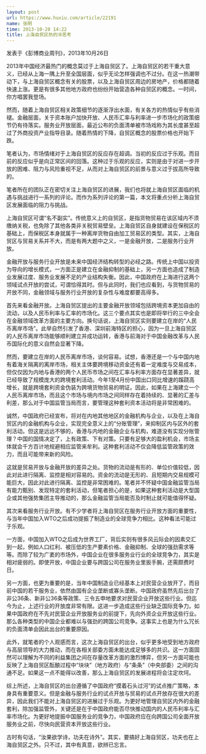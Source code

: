 ```yaml
---
layout: post
url: https://www.huxiu.com/article/22191
name: 张明
time: 2013-10-28 14:22
title: 上海自贸区热的冷思考
---
```

发表于《彭博商业周刊》，2013年10月26日

2013年中国经济最热门的概念莫过于上海自贸区了。上海自贸区的若干重大意义，已经从上海一隅上升至全国层面，似乎无论怎样强调也不过分。在这一热潮带动下，与上海自贸区概念有关的股票，以及上海自贸区周边的房地产，价格都随着快速上涨。更是有很多其他地方政府也纷纷开始营造各种自贸区的概念。一时间，你方唱罢我登场。

然而，随着上海自贸区相关政策细节的逐渐浮出水面，有关各方的热情似乎有些消褪。金融层面，关于资本账户加快开放、人民币汇率与利率进一步市场化的政策细节仍有待落实。服务业开放层面，最近公布的负面清单被市场戏称为其长度甚至超过了外商投资产业指导目录。随着热情的下降，自贸区概念的股票价格也开始下跌。

笔者认为，市场情绪对于上海自贸区的反应存在超调。当初的反应过于乐观。而目前的反应似乎是向正常区间的回落。这种过于乐观的反应，实则是由于对进一步开放的困难、阻力与风险重视不足，从而对上海自贸区的前景与意义过于拔高所导致的。

笔者所在的团队正在密切关注上海自贸区的进展，我们也将就上海自贸区面临的机遇与挑战进行一系列的评论。而作为系列评论的第一篇，本文将重点分析上海自贸区发展面临的阻力与挑战。

上海自贸区可谓“名不副实”。传统意义上的自贸区，是指货物贸易在该区域内不须缴纳关税，也免除了其他各类非关税贸易壁垒。上海自贸区自身就建设在保税区的基础上，而保税区本身就属于一种离岸货物自由加工贸易区的类型。其实，上海自贸区与贸易关系并不大，而是有两大题中之义，一是金融开放，二是服务行业开放。

金融开放与服务行业开放是未来中国经济结构转型的必经之路。传统上中国以投资为导向的增长模式，一方面正是建立在金融抑制的基础上，另一方面也造成了制造业发展过度、服务业发展不足的产业结构失衡。因此，中国政府在上海进行这两个领域试点开放的尝试，可谓恰得其时。但与此同时，我们也应看到，与货物贸易的开放不同，金融领域与服务行业开放的复杂性与难度都要高得多。

首先来看金融开放。上海自贸区提出的主要金融开放领域包括跨境资本更加自由的流动，以及人民币利率与汇率的市场化。这三个要点其实也是即将举行的三中全会在金融领域改革方面的主要方向。换句话说，上海自贸区实则要建立在岸的“人民币离岸市场”。此举自然引发了香港、深圳前海特区的担心，因为一旦上海自贸区的人民币离岸市场能够顺利建立并成功运转，香港与前海对于中国金融改革与人民币国际化的意义自然会显著下降。

然而，要建立在岸的人民币离岸市场，谈何容易。试想，香港还是一个与中国内地有着海关隔离的离岸市场，相关主体要跨境移动资金还有着一定难度与交易成本，但仅仅因为内地与香港的两个人民币市场之间在汇率与利率方面存在显著差异，就已经导致了规模庞大的跨境套利活动。今年1至4月份中国出口同比增速的蹊跷高增长，就是跨境套利资金伪装为跨境货物贸易的明证。因此，如果在上海建立一个人民币离岸市场，而且这个市场与境内市场之间同样存在着持续的、显著的汇差与利差，那么对于中国监管当局而言，要管理这种套利资本活动将是非常困难的。

诚然，中国政府已经宣布，将对在内地其他地区的金融机构与企业，以及在上海自贸区内的金融机构与企业，实现完全意义上的“分账管理”，来抑制区内与区外的套利活动。但这是远远不够的，香港与内地的金融企业与机构，难道没有实现分账管理？中国的国情决定了，上有政策、下有对策。只要有足够大的盈利机会，市场主体就会千方百计地规避相应监管来牟利。这种套利活动不仅会降低监管政策的效力，而且可能带来新的风险。

这就是贸易开放与金融开放的差异之处。货物的流动是有形的、单位价值较低，因此对此进行隔离、监控是相对容易的。资金的流动是无形的、且短期内交易规模可能巨大，因此对此进行隔离、监控是非常困难的。笔者并不怀疑中国金融监管当局有能力甄别、发现特定的套利活动，但笔者担心的是，如果这种套利活动是大型国企或其他强势集团主导推动的，那么金融监管当局能否及时制止就可能值得怀疑。

其次来看服务行业开放。有不少学者将上海自贸区在服务行业开放方面的重要性，与当年中国加入WTO之后成功提振了制造业的全球竞争力相比。这种看法可能过于乐观。

一方面，中国加入WTO之后成为世界工厂，背后实则有很多风云际会的因素交汇到一起，例如人口红利、被压低的生产要素价格、金融抑制、全球的强劲需求等等。而除了较为广袤的市场外，中国企业在很多服务业行业的全球竞争力，其实是相对疲弱的。即使开放，中国企业要与跨国公司在服务业里扳手腕，还需颇费时日。

另一方面，也更为重要的是，当年中国制造业已经基本上对民营企业放开了，而目前中国的若干服务业，依然由国有企业垄断或寡头垄断。中国政府虽然先后出台了非公36条、新非公36条等政策、三令五申地要求对民营企业开放这些行业。但迄今为止，上述行业的开放度非常有限。这进一步造成这些行业缺乏国际竞争力。如果中国政府在不先对民营企业开放服务业的前提下，先向外资企业开放这些行业。那么各种类型的中国企业都难以与强劲的跨国公司竞争。这事实上也是为什么冗长的负面清单会因此出台的重要原因。

此外，就笔者的个人观感而言，这次上海自贸区的出台，似乎更多地受到地方政府与高层领导的大力推动，而在各相关部委方面未能达成足够多的共识。这一方面固然可以理解为不同的利益集团之间在存量改革方面的激烈博弈，但另一方面可能也反映了上海自贸区酝酿过程中“块块”（地方政府）与“条条”（中央部委）之间的沟通不足。如果这一点不能得以改善，那么上海自贸区的发展进程将会注定坎坷。

综上所述，上海自贸区的出台遵循了中国政府“摸着石头过河”的试点推广策略，本身具有重要意义。但是金融与服务行业的试点开放与贸易的试点开放存在很大的差异，因此我们不能对上海自贸区的进展过于乐观。为更好地管理自贸区内外的金融套利，除加强监管外，关键还是在于中国政府能否尽快推动国内的人民币利率与汇率市场化。为更好地提振中国服务业的竞争力，中国政府应在向跨国公司全面开放服务业之前，尽快向民营资本开放这些行业。

古时有句话，“汝果欲学诗，功夫在诗外”。其实，要搞好上海自贸区，功夫也在上海自贸区之外。只不过，其中有真意，欲辨已忘言。

